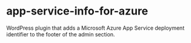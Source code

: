 # app-service-info-for-azure
 WordPress plugin that adds a Microsoft Azure App Service deployment identifier to the footer of the admin section.
